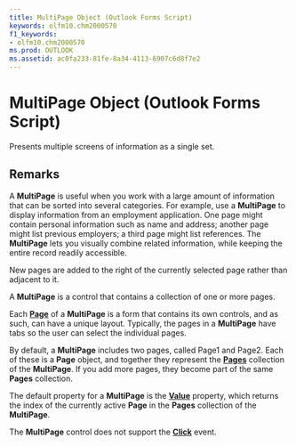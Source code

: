 ```yaml
---
title: MultiPage Object (Outlook Forms Script)
keywords: olfm10.chm2000570
f1_keywords:
- olfm10.chm2000570
ms.prod: OUTLOOK
ms.assetid: ac0fa233-81fe-8a34-4113-6907c6d8f7e2
---
```



# MultiPage Object (Outlook Forms Script)

Presents multiple screens of information as a single set.


## Remarks

A  **MultiPage** is useful when you work with a large amount of information that can be sorted into several categories. For example, use a **MultiPage** to display information from an employment application. One page might contain personal information such as name and address; another page might list previous employers; a third page might list references. The **MultiPage** lets you visually combine related information, while keeping the entire record readily accessible.

New pages are added to the right of the currently selected page rather than adjacent to it.

A  **MultiPage** is a control that contains a collection of one or more pages.

Each  **[Page](page-object-outlook-forms-script.md)** of a **MultiPage** is a form that contains its own controls, and as such, can have a unique layout. Typically, the pages in a **MultiPage** have tabs so the user can select the individual pages.

By default, a  **MultiPage** includes two pages, called Page1 and Page2. Each of these is a **Page** object, and together they represent the **[Pages](pages-object-outlook-forms-script.md)** collection of the **MultiPage**. If you add more pages, they become part of the same  **Pages** collection.

The default property for a  **MultiPage** is the **[Value](multipage-value-property-outlook-forms-script.md)** property, which returns the index of the currently active **Page** in the **Pages** collection of the **MultiPage**.

The  **MultiPage** control does not support the **[Click](multipage-click-event-outlook-forms-script.md)** event.


